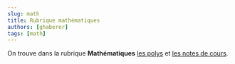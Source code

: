 ```yaml
---
slug: math
title: Rubrique mathématiques
authors: [ghaberer]
tags: [math]
---
```

On trouve dans la rubrique **Mathématiques** [les polys](./docs/math/doc1) et [les notes de cours](./docs/math/doc2). 
